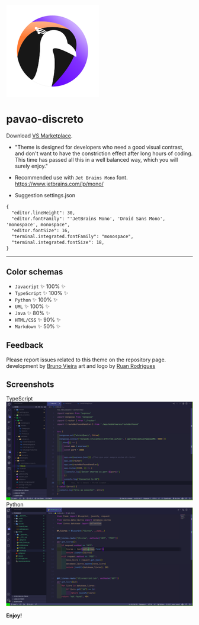 ![Alt text](https://raw.githubusercontent.com/vieiraes/pavao-discreto-theme/master/storage/logo-pavao-discreto.png)
# pavao-discreto

Download [VS Marketplace](https://marketplace.visualstudio.com/items?itemName=BrunoVieira.pavao-discreto).


* "Theme is designed for developers who need a good visual contrast, and don't want to have the constriction effect after long hours of coding. This time has passed all this in a well balanced way, which you will surely enjoy."

* Recommended use with `Jet Brains Mono` font.
https://www.jetbrains.com/lp/mono/

* Suggestion settings.json
```
{
  "editor.lineHeight": 30,
  "editor.fontFamily": "'JetBrains Mono', 'Droid Sans Mono', 'monospace', monospace",
  "editor.fontSize": 16,
  "terminal.integrated.fontFamily": "monospace",
  "terminal.integrated.fontSize": 18,
}

```
---
## Color schemas
- `Javacript` ✨ 100% ✨
- `TypeScript` ✨ 100% ✨
- `Python` ✨ 100% ✨
- `UML` ✨ 100% ✨
- `Java` ✨ 80% ✨
- `HTML/CSS` ✨ 90% ✨
- `Markdown` ✨ 50% ✨


## Feedback
Please report issues related to this theme on the repository page.
development by [Bruno Vieira](mailto:vieira.es@gmail.com)
art and logo by [Ruan Rodrigues](mailto:ru.1170@hotmail.com)


## Screenshots
TypeScript
![Alt text](https://raw.githubusercontent.com/vieiraes/pavao-discreto-theme/master/storage/ts.png)
Python
![Alt text](https://raw.githubusercontent.com/vieiraes/pavao-discreto-theme/master/storage/py.png)

**Enjoy!**